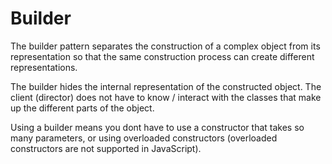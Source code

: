 # Builder

The builder pattern separates the construction of a complex
object from its representation so that the 
same construction process can create different 
representations.

The builder hides the internal representation of the constructed object.
The client (director) does not have to know / interact with the classes that make up the different parts of the object.

Using a builder means you dont have to use a constructor that takes so many parameters, or using overloaded constructors (overloaded constructors are not supported in JavaScript).

